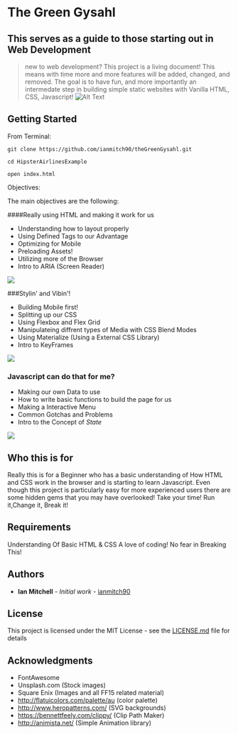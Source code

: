 # The Green Gysahl

## This serves as a guide to those starting out in Web Development
> new to web development? This project is a living document! This means with time more and more features will be added, changed, and removed. The goal is to have fun, and more importantly an intermedate step in building simple static websites with Vanilla HTML, CSS, Javascript!
![Alt Text](https://media.giphy.com/media/fSy1OjveCznws/giphy.gif)


## Getting Started

From Terminal:

```
git clone https://github.com/ianmitch90/theGreenGysahl.git

cd HipsterAirlinesExample

open index.html
```

Objectives:


The main objectives are the following:

####Really using HTML and making it work for us

- Understanding how to layout properly
- Using Defined Tags to our Advantage
- Optimizing for Mobile
- Preloading Assets!
- Utilizing more of the Browser
- Intro to ARIA (Screen Reader)


![](https://media.giphy.com/media/3ohs7Xfl0tjxIfVth6/giphy.gif)


###Stylin' and Vibin'!

- Building Mobile first!
- Splitting up our CSS
- Using Flexbox and Flex Grid
- Manipulateing diffrent types of Media with CSS Blend Modes
- Using Materialize (Using a External CSS Library)
- Intro to KeyFrames


![](https://thumbs.gfycat.com/HideousPhonyJoey-size_restricted.gif)


### Javascript can do that for me?
- Making our own Data to use
- How to write basic functions to build the page for us
- Making a Interactive Menu
- Common Gotchas and Problems
- Intro to the Concept of _State_

![](https://media.giphy.com/media/VeLkCUzRldjI4/giphy.gif)

## Who this is for

Really this is for a Beginner who has a basic understanding of How HTML and CSS work in the browser and is starting to learn Javascript. Even though this project is particularly easy for more experienced users there are some hidden gems that you may have overlooked! Take your time! Run it,Change it, Break it!


## Requirements

Understanding Of Basic HTML & CSS
A love of coding! No fear in Breaking This!

## Authors

* **Ian Mitchell** - *Initial work* - [ianmitch90](https://github.com/ianmitch90)


## License

This project is licensed under the MIT License - see the [LICENSE.md](LICENSE.md) file for details

## Acknowledgments

* FontAwesome
* Unsplash.com (Stock images)
* Square Enix (Images and all FF15 related material)
* http://flatuicolors.com/palette/au (color palette)
* http://www.heropatterns.com/ (SVG backgrounds)
* https://bennettfeely.com/clippy/ (Clip Path Maker)
* http://animista.net/ (Simple Animation library)
